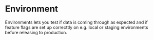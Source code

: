 # Environment

Environments lets you test if data is coming through as expected and if feature flags are set up correcttly on e.g. local or staging environments before releasing to production.
